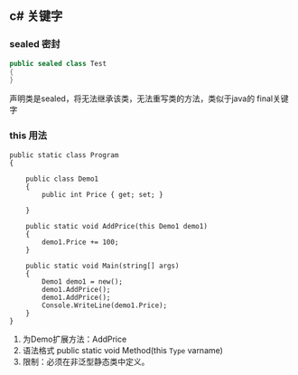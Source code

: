 ## c# 关键字
### sealed 密封
```c#
public sealed class Test
{
}
```
声明类是sealed，将无法继承该类，无法重写类的方法，类似于java的 final关键字


### this 用法
```
public static class Program
{
  
    public class Demo1
    {
        public int Price { get; set; }

    }

    public static void AddPrice(this Demo1 demo1)
    {
        demo1.Price += 100;
    }

    public static void Main(string[] args)
    {
        Demo1 demo1 = new();
        demo1.AddPrice();
        demo1.AddPrice();
        Console.WriteLine(demo1.Price);
    }
}

```
1. 为Demo扩展方法：AddPrice
2. 语法格式 public static void Method(this `Type` varname)
3. 限制：必须在非泛型静态类中定义。

